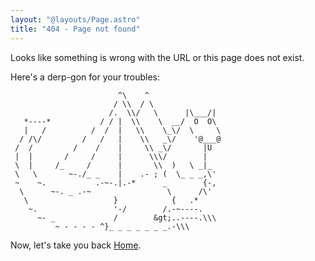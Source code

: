 ```yaml
---
layout: "@layouts/Page.astro"
title: "404 - Page not found"
---
```


<!-- # 404 - Page not found -->

Looks like something is wrong with the URL or this page does not exist.

Here's a derp-gon for your troubles:

```
                        ^\    ^
                       / \\  / \
                      /.  \\/   \      |\___/|
   *----*           / / |  \\    \  __/  O  O\
   |   /          /  /  |   \\    \_\/  \     \
  / /\/         /   /   |    \\   _\/    '@___@
 /  /         /    /    |     \\ _\/       |U
 |  |       /     /     |      \\\/        |
 \  |     /_     /      |       \\  )   \ _|_
 \   \       ~-./_ _    |    .- ; (  \_ _ _,\'
 ~    ~.           .-~-.|.-*      _        {-,
  \      ~-. _ .-~                 \      /\'
   \                   }            {   .*
    ~.                 '-/        /.-~----.
      ~- _             /        &gt;..----.\\\
          ~ - - - - ^}_ _ _ _ _ _ _.-\\\

```

Now, let's take you back <a href="/">Home</a>.
